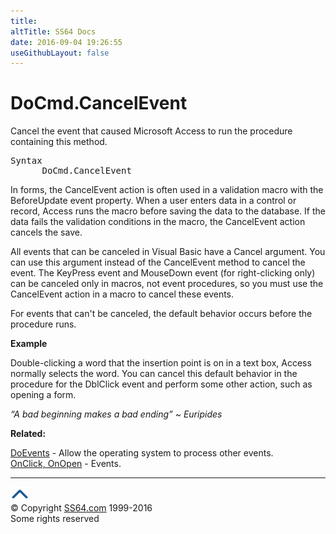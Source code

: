 ```yaml
---
title:
altTitle: SS64 Docs
date: 2016-09-04 19:26:55
useGithubLayout: false
---
```

<!-- #BeginLibraryItem "/Library/head_access.lbi" --><!-- #EndLibraryItem --><h1>DoCmd.CancelEvent</h1>
<p>Cancel the event that caused Microsoft Access to run the procedure containing this method.  </p>
<pre>Syntax
      DoCmd.CancelEvent</pre>
<p>In forms,  the CancelEvent action is often used in a validation macro with the <span class="code">BeforeUpdate</span> event property. When a user enters data in a control or record, Access runs the macro before saving the data to the database. If the data fails the validation conditions in the macro, the CancelEvent action cancels the save.</p>
<p>All events that can be canceled in Visual Basic have a Cancel argument. You can use this argument instead of the CancelEvent method to cancel the event. The KeyPress event and MouseDown event (for right-clicking only) can be canceled only in macros, not event procedures, so you must use the CancelEvent action in a macro to cancel these events.</p>
<p>For events that can't be canceled, the default behavior occurs before the procedure runs.</p>
<p><b>Example</b></p>
<p>Double-clicking a word that the insertion point is on in a text box, Access normally selects the word. You can cancel this default behavior in the procedure for the DblClick event and perform some other action, such as opening a form. </p>
<p class="quote"><i>“A bad beginning makes a bad ending” ~ Euripides</i></p>
<p><b>Related:</b></p>
<p><a href="doevents.html">DoEvents</a> - Allow the operating system to process other events.<br>
<a href="onclick.html">OnClick, OnOpen</a> - Events.</p><!-- #BeginLibraryItem "/Library/foot_access.lbi" --><p>
<!-- access -->

<hr>
<div id="bl" class="footer"><a href="cancelevent.html#"><img src="../images/top.png" width="30" height="22" alt="Back to the Top"></a></div>
<div id="br" class="footer, tagline">© Copyright <a href="http://ss64.com/">SS64.com</a> 1999-2016<br>
Some rights reserved</div><!-- #EndLibraryItem -->

